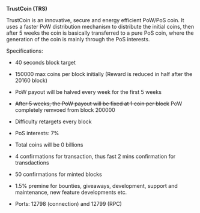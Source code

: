 **TrustCoin (TRS)**

TrustCoin is an innovative, secure and energy efficient PoW/PoS coin. It uses a faster PoW distribution mechanism to distribute the initial coins, then after 5 weeks the coin is basically transferred to a pure PoS coin, where the generation of the coin is mainly through the PoS interests.


Specifications:

- 40 seconds block target
- 150000 max coins per block initially (Reward is reduced in half after the 20160 block)
- PoW payout will be halved every week for the first 5 weeks
- ~~After 5 weeks, the PoW payout will be fixed at 1 coin per block~~ PoW completely remvoed from block 200000
- Difficulty retargets every block 
- PoS interests: 7%
- Total coins will be 0 billions
- 4 confirmations for transaction, thus fast 2 mins confirmation for transdactions
- 50 confirmations for minted blocks
- 1.5% premine for bounties, giveaways, development, support and maintenance, new feature developments etc.

- Ports: 12798 (connection) and 12799 (RPC)

